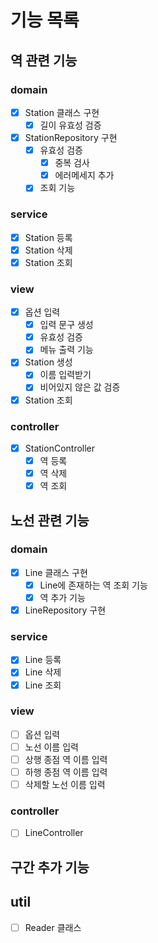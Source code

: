 # 기능 목록
## 역 관련 기능
### domain
- [x] Station 클래스 구현
    - [x] 길이 유효성 검증
- [x] StationRepository 구현
    - [x] 유효성 검증
        - [x] 중복 검사
        - [x] 에러메세지 추가
    - [x] 조회 기능

### service
- [x] Station 등록
- [x] Station 삭제
- [x] Station 조회

### view
- [x] 옵션 입력
    - [x] 입력 문구 생성
    - [x] 유효성 검증
    - [x] 메뉴 출력 기능
- [x] Station 생성
    - [x] 이름 입력받기
    - [x] 비어있지 않은 값 검증
- [x] Station 조회

### controller
- [x] StationController
    - [x] 역 등록
    - [x] 역 삭제
    - [x] 역 조회

## 노선 관련 기능
### domain
- [x] Line 클래스 구현
    - [x] Line에 존재하는 역 조회 기능
    - [x] 역 추가 기능
- [x] LineRepository 구현

### service
- [x] Line 등록
- [x] Line 삭제
- [x] Line 조회

### view
- [ ] 옵션 입력
- [ ] 노선 이름 입력
- [ ] 상행 종점 역 이름 입력
- [ ] 하행 종점 역 이름 입력
- [ ] 삭제할 노선 이름 입력

### controller
- [ ] LineController

## 구간 추가 기능


## util
- [ ] Reader 클래스
